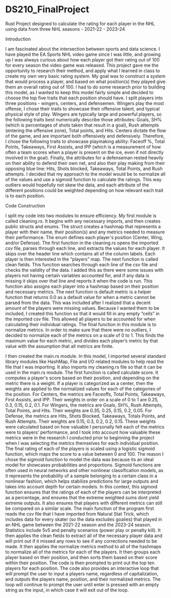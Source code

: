 # DS210_FinalProject
Rust Project designed to calculate the rating for each player in the NHL using data from three NHL seasons - 2021-22 - 2023-24


Introduction


I am fascinated about the intersection between sports and data science. I have played the EA Sports NHL video game since I was little, and growing up I was always curious about how each player got their rating out of 100 for every season the video game was released. This project gave me the opportunity to research their method, and apply what I learned in class to create my own very basic rating system. My goal was to construct a system that would process a player, and based on what position(s) they played give them an overall rating out of 100. 
I had to do some research prior to building this model, as I wanted to keep this model fairly simple and decided to choose the top five traits that each position should have. I split players into three positions - wingers, centers, and defensemen. Wingers play the most offense, I chose their traits to showcase their offensive talent, and typical physical style of play. Wingers are typically large and powerful players, so the following traits best numerically describe those attributes: Goals, SH% (which is percentages of shots taken that result in a goal), Rush attempts (entering the offensive zone), Total points, and Hits. Centers dictate the flow of the game, and are important both offensively and defensively. Therefore, I chose the following traits to showcase playmaking ability: Faceoff %, Total Points, Takeaways, First Assists, and IPP (which is a measurement of how often a team scores when a player is present on the ice, even if not directly involved in the goal). Finally, the attributes for a defenseman rested heavily on their ability to defend their own net, and also their play making from their opposing blue line: Hits, Shots blocked, Takeaways, Total Points, and Rush attempts. 
I decided that my approach to the model would be to normalize all of the values and use a sigmoid function to calculate the ratings. This way outliers would hopefully not skew the data, and each attribute of the different positions could be weighted depending on how relevant each trait is to each position.


Code Construction


I split my code into two modules to ensure efficiency. My first module is called cleaning.rs. It begins with any necessary imports, and then creates public structs and enums. The struct creates a hashmap that represents a player with their name, their position(s) and any metrics needed to measure their performance. The enum defines each player's position (Center, Wing, and/or Defense). The first function in the cleaning.rs opens the imported csv file, parses through each line, and extracts the values for each player. It skips over the header line which contains all of the column labels. Each player is then interested in the “players” map. The next function is called clean fields. This function searches through each line of the csv file and checks the validity of the data. I added this as there were some issues with players not having certain variables accounted for, and if any data is missing it skips over that line and reports it when the code is run. This function also assigns each player into a hashmap based on their position and necessary metrics. The next function is default metric is a helper function that returns 0.0 as a default value for when a metric cannot be parsed from the data. This was included after I realized that a decent amount of the players were missing values. Because I wanted them to be included, I created this function so that it would fill in any empty “cells” in the imported csv file. This allowed all players to be accounted for when calculating their individual ratings. The final function in this module is to normalize metrics. In order to make sure that there were no outliers, I decided to normalize each of the metrics on a scale of 0 to 1. This finds the maximum value for each metric, and divides each player’s metric by that value with the assumption that all metrics are finite. 

I then created the main.rs module. In this model, I imported several standard library modules like HashMap, File and I/O related modules to help read the file that I was importing. It also imports my cleaning.rs file so that it can be used in the main.rs module. The first function is called calculate score. It computes a player's score based on their position, and depending on the metric there is a weight. If a player is categorized as a center, then the weights are applied to the normalized values for each of the categories of the position. For Centers, the metrics are Faceoffs, Total Points, Takeaways, First Assists, and IPP. Their weights in order on a scale of 0 to 1 are 0.25, 0.3, 0.15, 0.2, 0.1. For Wingers, the metrics are Goals, SH%, Rush Attempts, Total Points, and Hits. Their weights are 0.35, 0.25, 0.15, 0.2, 0.05. For Defense, the metrics are Hits, Shots Blocked, Takeaways, Totals Points, and Rush Attempts. Their weights are 0.15, 0.3, 0.2, 0.2, 0.15. These weights were calculated based on how valuable I personally felt each of the metrics were to players' performance, and I took into account how valuable these metrics were in the research I conducted prior to beginning the project when I was selecting the metrics themselves for each individual position. The final rating of each of the players is scaled using a logistic sigmoid function, which maps the score to a value between 0 and 100. The reason I chose the sigmoid function to model the data was because its an ideal model for showcases probabilities and proportions. Sigmoid functions are often used in neural networks and other nonlinear classification models, as it represents the probability of a sample belonging to a certain class in a nonlinear fashion, which helps stabilize predictions for large outputs and takes into account depth for certain models. In this context, this sigmoid function ensures that the ratings of each of the players can be interpreted as a percentage, and ensures that the extreme weighted sums dont yield extreme outputs. It also ensures that players with different metrics can still be compared on a similar scale. 
The main function of the program first reads the csv file that I have imported from Natural Stat Trick, which includes data for every skater (so the data excludes goalies) that played in an NHL game between the 2021-22 season and the 2023-24 season. Statistics include 5v5 and penalty scenarios (power play or penalty kill). It then applies the clean fields to extract all of the necessary player data and will print out if it missed any rows to see if any corrections needed to be made. It then applies the normalize metrics method to all of the hashmaps to normalize all of the metrics for each of the players. It then groups each player based on their position, and then sorts them based on their score within their position. The code is then prompted to print out the top ten players for each position. The code also provides an interactive loop that will prompt the user to input a players name, regardless of capitalization, and outputs the players name, position, and their normalized metrics. The loop will continue to prompt the user until enter is pressed with an empty string as the input, in which case it will exit out of the loop. 
